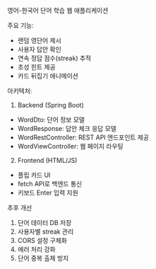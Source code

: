 영어-한국어 단어 학습 웹 애플리케이션

주요 기능:

- 랜덤 영단어 제시
- 사용자 답안 확인
- 연속 정답 점수(streak) 추적
- 초성 힌트 제공
- 카드 뒤집기 애니메이션

아키텍처:

1. Backend (Spring Boot)

- WordDto: 단어 정보 모델
- WordResponse: 답안 체크 응답 모델
- WordRestController: REST API 엔드포인트 제공
- WordViewController: 웹 페이지 라우팅

2. Frontend (HTML/JS)

- 플립 카드 UI
- fetch API로 백엔드 통신
- 키보드 Enter 입력 지원

추후 개선

1. 단어 데이터 DB 저장
2. 사용자별 streak 관리
3. CORS 설정 구체화
4. 에러 처리 강화
5. 단어 중복 출제 방지